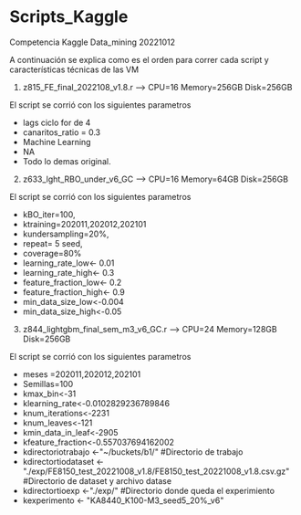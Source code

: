 # Scripts_Kaggle
Competencia Kaggle Data_mining 20221012

A continuación se explica como es el orden para correr cada script y características técnicas de las VM


1. z815_FE_final_2022108_v1.8.r -->
  CPU=16
  Memory=256GB
  Disk=256GB
  
  El script se corrió con los siguientes parametros
  - lags ciclo for de 4
  - canaritos_ratio = 0.3
  - Machine Learning
  - NA
  - Todo lo demas original.

2. z633_lght_RBO_under_v6_GC -->
  CPU=16
  Memory=64GB
  Disk=256GB
  
  El script se corrió con los siguientes parametros
  - kBO_iter=100, 
  - ktraining=202011,202012,202101
  - kundersampling=20%, 
  - repeat= 5 seed, 
  - coverage=80%
  - learning_rate_low<- 0.01
  - learning_rate_high<- 0.3  
  - feature_fraction_low<- 0.2
  - feature_fraction_high<- 0.9 
  - min_data_size_low<-0.004 
  - min_data_size_high<-0.05

3. z844_lightgbm_final_sem_m3_v6_GC.r -->
  CPU=24
  Memory=128GB
  Disk=256GB
  
  El script se corrió con los siguientes parametros
  - meses =202011,202012,202101
  - Semillas=100
  - kmax_bin<-31
  - klearning_rate<-0.0102829236789846
  - knum_iterations<-2231
  - knum_leaves<-121
  - kmin_data_in_leaf<-2905
  - kfeature_fraction<-0.557037694162002
  - kdirectoriotrabajo   <-"~/buckets/b1/" #Directorio de trabajo
  - kdirectortiodataset  <-"./exp/FE8150_test_20221008_v1.8/FE8150_test_20221008_v1.8.csv.gz"   #Directorio de dataset y archivo datase
  - kdirectortioexp      <-"./exp/"  #Directorio donde queda el experimiento
  - kexperimento         <- "KA8440_K100-M3_seed5_20%_v6" 
